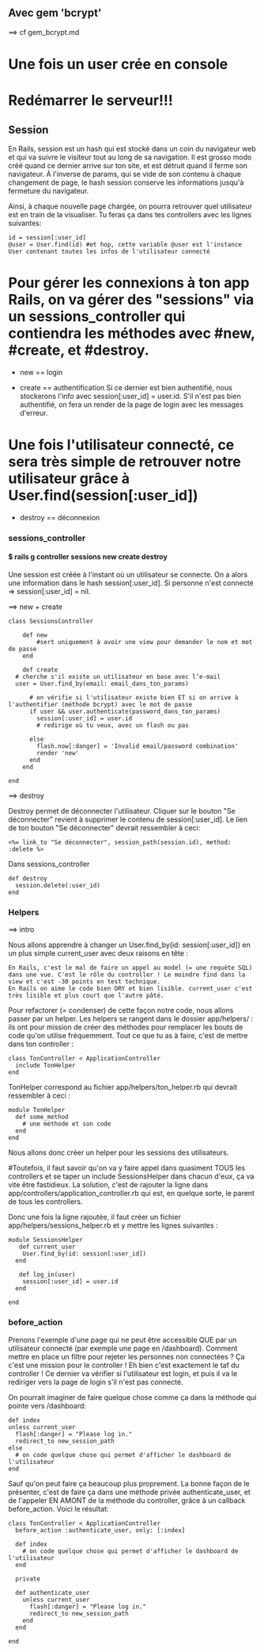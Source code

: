 ## Avec gem 'bcrypt'

==> cf gem_bcrypt.md

# Une fois un user crée en console

# Redémarrer le serveur!!!

## Session

En Rails, session est un hash qui est stocké dans un coin du navigateur web et qui va suivre le visiteur tout au long de sa navigation. 
Il est grosso modo créé quand ce dernier arrive sur ton site, et est détruit quand il ferme son navigateur. 
À l'inverse de params, qui se vide de son contenu à chaque changement de page, le hash session conserve les informations jusqu'à fermeture du navigateur. 

Ainsi, à chaque nouvelle page chargée, on pourra retrouver quel utilisateur est en train de la visualiser. 
Tu feras ça dans tes controllers avec les lignes suivantes:

	id = session[:user_id]
	@user = User.find(id) #et hop, cette variable @user est l'instance User contenant toutes les infos de l'utilisateur connecté

# Pour gérer les connexions à ton app Rails, on va gérer des "sessions" via un sessions_controller qui contiendra les méthodes avec #new, #create, et #destroy. 

- new == login

- create == authentification 
Si ce dernier est bien authentifié, nous stockerons l'info avec session[:user_id] = user.id. S'il n'est pas bien authentifié, on fera un render de la page de login avec les messages d'erreur.

# Une fois l'utilisateur connecté, ce sera très simple de retrouver notre utilisateur grâce à User.find(session[:user_id])

- destroy == déconnexion

### sessions_controller

#### $ rails g controller sessions new create destroy

Une session est créée à l'instant où un utilisateur se connecte. 
On a alors une information dans le hash session[:user_id]. 
Si personne n'est connecté => session[:user_id] = nil.

==> new + create

	class SessionsController

		def new
			#sert uniquement à avoir une view pour demander le nom et mot de passe
		end

		def create
	  # cherche s'il existe un utilisateur en base avec l’e-mail
	  user = User.find_by(email: email_dans_ton_params)

		  # on vérifie si l'utilisateur existe bien ET si on arrive à l'authentifier (méthode bcrypt) avec le mot de passe 
		  if user && user.authenticate(password_dans_ton_params)
		    session[:user_id] = user.id
		    # redirige où tu veux, avec un flash ou pas

		  else
		    flash.now[:danger] = 'Invalid email/password combination'
		    render 'new'
		  end
		end

	end

==> destroy

Destroy permet de déconnecter l'utilisateur. Cliquer sur le bouton "Se déconnecter" revient à supprimer le contenu de session[:user_id].
Le lien de ton bouton "Se déconnecter" devrait ressembler à ceci:

	<%= link_to "Se déconnecter", session_path(session.id), method: :delete %>

Dans sessions_controller

	def destroy
	  session.delete(:user_id)
	end

### Helpers

==> intro

Nous allons apprendre à changer un User.find_by(id: session[:user_id]) en un plus simple current_user avec deux raisons en tête :

    En Rails, c'est le mal de faire un appel au model (= une requête SQL) dans une vue. C'est le rôle du controller ! Le moindre find dans la view et c'est -30 points en test technique.
    En Rails on aime le code bien DRY et bien lisible. current_user c'est très lisible et plus court que l'autre pâté.

Pour refactorer (= condenser) de cette façon notre code, nous allons passer par un helper. Les helpers se rangent dans le dossier app/helpers/ : ils ont pour mission de créer des méthodes pour remplacer les bouts de code qu'on utilise fréquemment. Tout ce que tu as à faire, c'est de mettre dans ton controller : 

	class TonController < ApplicationController
	  include TonHelper
	end

TonHelper correspond au fichier app/helpers/ton_helper.rb qui devrait ressembler à ceci :

	module TonHelper
	  def some_method
	    # une méthode et son code
	  end
	end

Nous allons donc créer un helper pour les sessions des utilisateurs. 

#Toutefois, il faut savoir qu'on va y faire appel dans quasiment TOUS les controllers et se taper un include SessionsHelper dans chacun d'eux, ça va vite être fastidieux. La solution, c'est de rajouter la ligne dans app/controllers/application_controller.rb qui est, en quelque sorte, le parent de tous les controllers.

Donc une fois la ligne rajoutée, il faut créer un fichier app/helpers/sessions_helper.rb et y mettre les lignes suivantes :

	module SessionsHelper
	   def current_user
	    User.find_by(id: session[:user_id])
	  end

	   def log_in(user)
	    session[:user_id] = user.id
	  end

	end

### before_action

Prenons l'exemple d'une page qui ne peut être accessible QUE par un utilisateur connecté (par exemple une page en /dashboard). Comment mettre en place un filtre pour rejeter les personnes non connectées ? Ça c'est une mission pour le controller ! Eh bien c'est exactement le taf du controller ! Ce dernier va vérifier si l'utilisateur est login, et puis il va le rediriger vers la page de login s'il n'est pas connecté.

On pourrait imaginer de faire quelque chose comme ça dans la méthode qui pointe vers /dashboard:

	def index
	unless current_user
	  flash[:danger] = "Please log in."
	  redirect_to new_session_path
	else
	  # on code quelque chose qui permet d'afficher le dashboard de l'utilisateur
	end

Sauf qu'on peut faire ça beaucoup plus proprement. La bonne façon de le présenter, c'est de faire ça dans une méthode privée authenticate_user, et de l'appeler EN AMONT de la méthode du controller, grâce à un callback before_action. Voici le résultat:

	class TonController < ApplicationController
	  before_action :authenticate_user, only: [:index]

	  def index
	    # on code quelque chose qui permet d'afficher le dashboard de l'utilisateur
	  end

	  private

	  def authenticate_user
	    unless current_user
	      flash[:danger] = "Please log in."
	      redirect_to new_session_path
	    end
	  end

	end

